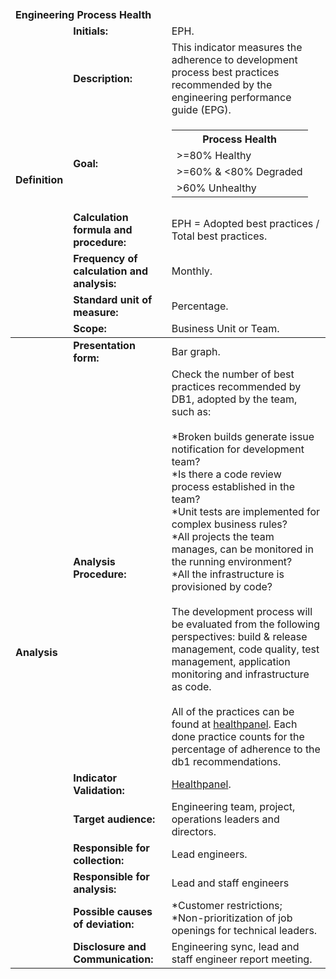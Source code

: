<table class="tg">
<thead>
  <tr>
    <td class="tg-9wq8 color-white analise" colspan="8"><strong>Engineering Process Health</strong></td>
  </tr>
  <tr>
    <td class="tg-9wq8 definicao color-black" rowspan="8"><strong>Definition</strong></td>
    <td class="tg-0pky"><strong>Initials:</strong></td>
    <td class="tg-0pky">EPH.</td>
  </tr>
  <tr>
    <td class="tg-0pky"><strong>Description:</strong></td>
    <td class="tg-0pky">This indicator measures the adherence to development process best practices recommended by the engineering performance guide (EPG).</td>
  </tr>
  <tr>
    <td class="tg-0pky"><strong>Goal:</strong></td>
    <td class="tg-0pky">
    <table>
      <th>Process Health</th>
      <tr><td>>=80% Healthy</td></tr>
      <tr><td>>=60% & <80% Degraded</td></tr>
      <tr><td>>60% Unhealthy</td></tr>
    </table>
    </td>
  </tr>
  <tr>
    <td class="tg-0pky"><strong>Calculation formula and procedure:</strong></td>
    <td class="tg-0pky">EPH = Adopted best practices / Total best practices.</td>
  </tr>
  <tr>
    <td class="tg-0pky"><strong>Frequency of calculation and analysis:</strong></td>
    <td class="tg-0pky">Monthly.</td>
  </tr>
  <tr>
    <td class="tg-0pky"><strong>Standard unit of measure:</strong></td>
    <td class="tg-0pky">Percentage.</td>
  </tr>
  <tr>
    <td class="tg-0pky"><strong>Scope:</strong></td>
    <td class="tg-0pky">Business Unit or Team.</td>
  </tr>
</thead>
<tbody>
  <tr>
    <td class="tg-9wq8 analise color-black" rowspan="9"><strong>Analysis</strong></td>
    <td class="tg-0pky"><strong>Presentation form:</strong></td>
    <td class="tg-0pky">Bar graph.</td>
  </tr>
  <tr>
    <td class="tg-0pky"><strong>Analysis Procedure:</strong></td>
    <td class="tg-0pky">Check the number of best practices recommended by DB1, adopted by the team, such as:<br/>
    <br/>
    *Broken builds generate issue notification for development team?<br/>
    *Is there a code review process established in the team?<br/>
    *Unit tests are implemented for complex business rules?<br/>
    *All projects the team manages, can be monitored in the running environment?</br>
    *All the infrastructure is provisioned by code?<br/>
    <br/>
    The development process will be evaluated from the following perspectives: build & release management, code quality, test management, application monitoring and infrastructure as code.
    <br/><br/>
    All of the practices can be found at <a href="https://healthpanel.db1.com.br/">healthpanel</a>. Each done practice counts for the percentage of adherence to the db1 recommendations.
    </td>
  </tr>
  <tr>
    <td class="tg-0pky"><strong>Indicator Validation:</strong></td>
    <td class="tg-0pky"> 
      <a href="https://healthpanel.db1.com.br/">Healthpanel</a>.
 </td>
  </tr>
  <tr>
    <td class="tg-0pky"><strong>Target audience:</strong></td>
    <td class="tg-0pky">Engineering team, project, operations leaders and directors.</td>
  </tr>
  <tr>
    <td class="tg-0pky"><strong>Responsible for collection:</strong></td>
    <td class="tg-0pky">Lead engineers.</td>
  </tr>
  <tr>
    <td class="tg-0pky"><strong>Responsible for analysis:</strong></td>
    <td class="tg-0pky">Lead and staff engineers</td>
  </tr>
  <tr>
    <td class="tg-0pky"><strong>Possible causes of deviation:</strong></td>
    <td class="tg-0pky">
    *Customer restrictions;<br/>
    *Non-prioritization of job openings for technical leaders.</td>
  </tr>
  <tr>
    <td class="tg-0pky"><strong>Disclosure and Communication:</strong></td>
    <td class="tg-0pky">Engineering sync, lead and staff engineer report meeting.</td>
  </tr>
</tbody>
</table>